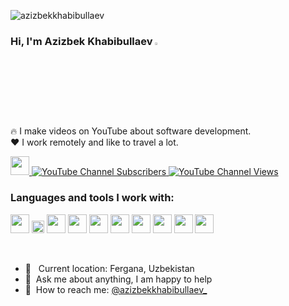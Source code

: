 <p align="left"> <img src="https://komarev.com/ghpvc/?username=azizbekkhabibullaev&label=Profile%20views&color=0e75b6&style=flat" alt="azizbekkhabibullaev" /> </p>

### Hi, I'm Azizbek Khabibullaev <img src="https://media.giphy.com/media/hvRJCLFzcasrR4ia7z/giphy.gif" width="3%">

🔥 I make videos on YouTube about software development. <br />
❤️ I work remotely and like to travel a lot.


<a href="https://www.youtube.com/c/AzizbekKhabibullaev" target="_blank">
    <img src="https://www.freeiconspng.com/thumbs/youtube-logo-png/hd-youtube-logo-png-transparent-background-20.png" width="30px">
    <img alt="YouTube Channel Subscribers" src="https://img.shields.io/youtube/channel/subscribers/UC1IjgI9If5ha3Ygs_1gSkvw?style=for-the-badge">
    <img alt="YouTube Channel Views" src="https://img.shields.io/youtube/channel/views/UC1IjgI9If5ha3Ygs_1gSkvw?style=for-the-badge">
</a>

<br />

### Languages and tools I work with:

<code><img src="https://www.freepnglogos.com/uploads/html5-logo-png/html5-logo-html-logo-10.png" width="30px"></code>
<code><img src="https://batflat.org/themes/default/img/css-logo.png" width="20px"></code>
<code><img src="https://sass-lang.com/assets/img/styleguide/white-e44bed0d.png" width="30px"></code>
<code><img src="https://icon-library.com/images/b-icon/b-icon-0.jpg" width="30px"></code>
<code><img src="https://brandslogos.com/wp-content/uploads/images/large/javascript-logo-black-and-white.png" width="30px"></code>
<code><img src="https://cdn.freebiesupply.com/logos/large/2x/react-1-logo-black-and-white.png" width="30px"></code>
<code><img src="https://cdn.freebiesupply.com/logos/large/2x/redux-logo-black-and-white.png" width="30px"></code>
<code><img src="https://cdn.freebiesupply.com/logos/large/2x/material-ui-logo-black-and-white.png" width="30px"></code>
<code><img src="https://ui-lib.com/blog/wp-content/uploads/2021/12/nextjs-boilerplate-logo.png" width="30px"></code>
<code><img src="https://cdn.freebiesupply.com/logos/large/2x/graphql-logo-black-and-white.png" width="30px"></code>

<br />

- 📍 &nbsp; Current location: Fergana, Uzbekistan
- 📝&nbsp; Ask me about anything, I am happy to help
- 📨&nbsp; How to reach me: [@azizbekkhabibullaev_](https://instagram.com/azizbekkhabibullaev_/)
